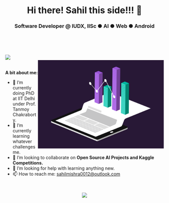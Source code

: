 <h1 align="center">Hi there! Sahil this side!!! 👋</h1>
<h3 align="center">Software Developer @ IUDX, IISc ● AI ● Web ● Android</h3>

<br />
<br />
<br />
<p align="left"> <img align="left" src="https://komarev.com/ghpvc/?username=sahilmishra0012&color=blueviolet"></p>
<br />

<img align="right" alt="GIF" src="data.gif" width="400px" />
<br />

**A bit about me:**

- 🔭 I’m currently doing PhD at IIT Delhi under Prof. Tanmoy Chakraborty.
- 🌱 I’m currently learning whatever challenges me.
- 👯 I’m looking to collaborate on **Open Source AI Projects and Kaggle Competitions.**
- 🤔 I’m looking for help with learning anything new.
- 📫 How to reach me: sahilmishra0012@outlook.com

<br>
<p align="center">
  <img src="https://github-readme-stats.vercel.app/api?username=sahilmishra0012&show_icons=true&count_private=true">
</p>
